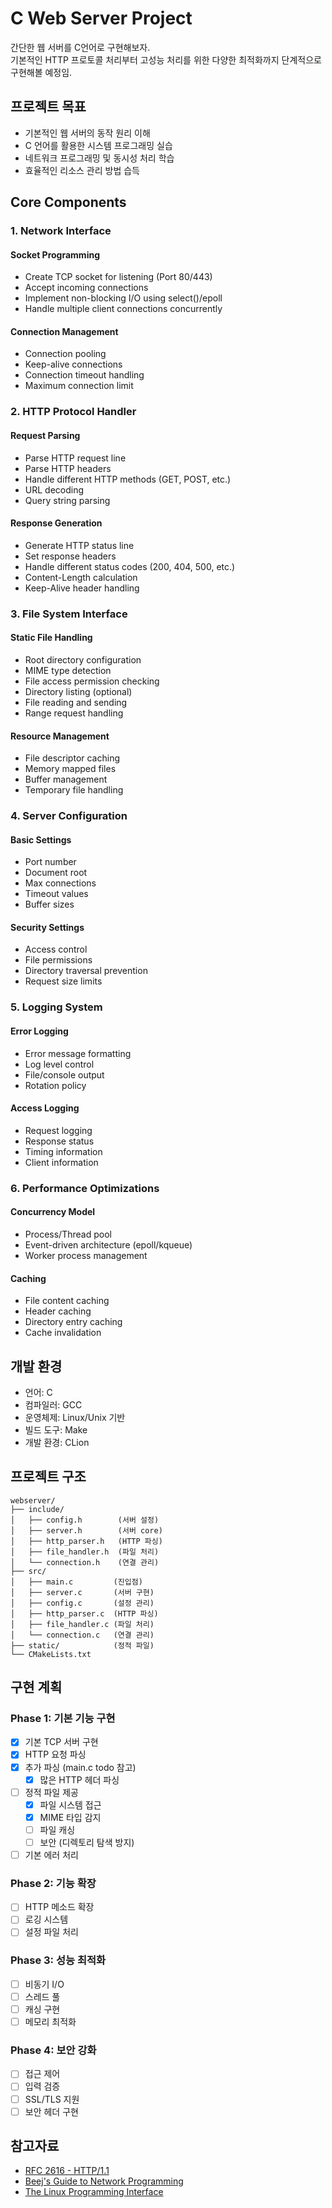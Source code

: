 # C Web Server Project

간단한 웹 서버를 C언어로 구현해보자.
</br>
기본적인 HTTP 프로토콜 처리부터 고성능 처리를 위한 다양한 최적화까지 단계적으로 구현해볼 예정임.

## 프로젝트 목표

- 기본적인 웹 서버의 동작 원리 이해
- C 언어를 활용한 시스템 프로그래밍 실습
- 네트워크 프로그래밍 및 동시성 처리 학습
- 효율적인 리소스 관리 방법 습득

## Core Components

### 1. Network Interface

#### Socket Programming

- Create TCP socket for listening (Port 80/443)
- Accept incoming connections
- Implement non-blocking I/O using select()/epoll
- Handle multiple client connections concurrently

#### Connection Management

- Connection pooling
- Keep-alive connections
- Connection timeout handling
- Maximum connection limit

### 2. HTTP Protocol Handler

#### Request Parsing

- Parse HTTP request line
- Parse HTTP headers
- Handle different HTTP methods (GET, POST, etc.)
- URL decoding
- Query string parsing

#### Response Generation

- Generate HTTP status line
- Set response headers
- Handle different status codes (200, 404, 500, etc.)
- Content-Length calculation
- Keep-Alive header handling

### 3. File System Interface

#### Static File Handling

- Root directory configuration
- MIME type detection
- File access permission checking
- Directory listing (optional)
- File reading and sending
- Range request handling

#### Resource Management

- File descriptor caching
- Memory mapped files
- Buffer management
- Temporary file handling

### 4. Server Configuration

#### Basic Settings

- Port number
- Document root
- Max connections
- Timeout values
- Buffer sizes

#### Security Settings

- Access control
- File permissions
- Directory traversal prevention
- Request size limits

### 5. Logging System

#### Error Logging

- Error message formatting
- Log level control
- File/console output
- Rotation policy

#### Access Logging

- Request logging
- Response status
- Timing information
- Client information

### 6. Performance Optimizations

#### Concurrency Model

- Process/Thread pool
- Event-driven architecture (epoll/kqueue)
- Worker process management

#### Caching

- File content caching
- Header caching
- Directory entry caching
- Cache invalidation

## 개발 환경

- 언어: C
- 컴파일러: GCC
- 운영체제: Linux/Unix 기반
- 빌드 도구: Make
- 개발 환경: CLion

## 프로젝트 구조

```
webserver/
├── include/
│   ├── config.h        (서버 설정)
│   ├── server.h        (서버 core)
│   ├── http_parser.h   (HTTP 파싱)
│   ├── file_handler.h  (파일 처리)
│   └── connection.h    (연결 관리)
├── src/
│   ├── main.c         (진입점)
│   ├── server.c       (서버 구현)
│   ├── config.c       (설정 관리)
│   ├── http_parser.c  (HTTP 파싱)
│   ├── file_handler.c (파일 처리)
│   └── connection.c   (연결 관리)
├── static/            (정적 파일)
└── CMakeLists.txt
```

<!--
## 빌드 방법

```bash
make clean
make
```

## 실행 방법

```bash
./webserver
```

## 테스트

```bash
make test
```
-->

## 구현 계획

### Phase 1: 기본 기능 구현

- [x] 기본 TCP 서버 구현
- [x] HTTP 요청 파싱
- [x] 추가 파싱 (main.c todo 참고)
  - [x] 많은 HTTP 헤더 파싱
- [ ] 정적 파일 제공
  - [x] 파일 시스템 접근
  - [x] MIME 타입 감지
  - [ ] 파일 캐싱
  - [ ] 보안 (디렉토리 탐색 방지)
- [ ] 기본 에러 처리

### Phase 2: 기능 확장

- [ ] HTTP 메소드 확장
- [ ] 로깅 시스템
- [ ] 설정 파일 처리

### Phase 3: 성능 최적화

- [ ] 비동기 I/O
- [ ] 스레드 풀
- [ ] 캐싱 구현
- [ ] 메모리 최적화

### Phase 4: 보안 강화

- [ ] 접근 제어
- [ ] 입력 검증
- [ ] SSL/TLS 지원
- [ ] 보안 헤더 구현

## 참고자료

- [RFC 2616 - HTTP/1.1](https://tools.ietf.org/html/rfc2616)
- [Beej's Guide to Network Programming](https://beej.us/guide/bgnet/)
- [The Linux Programming Interface](http://man7.org/tlpi/)
